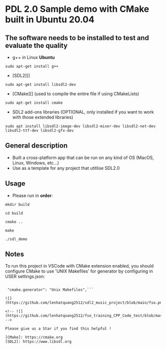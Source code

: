 # PDL 2.0 Sample demo with CMake built in Ubuntu 20.04

## The software needs to be installed to test and evaluate the quality
* g++ in Linux **Ubuntu** 

`sudo apt-get install g++`

* [SDL2][]

`sudo apt-get install libsdl2-dev`

* [CMake][] (used to compile the entire file if using CMakeLists)

`sudo apt-get install cmake`

* SDL2 add-ons libraries (OPTIONAL, only installed if you want to work with those extended libraries)

`sudo apt install libsdl2-image-dev libsdl2-mixer-dev libsdl2-net-dev libsdl2-ttf-dev libsdl2-gfx-dev`

## General description
  * Built a cross-platform app that can be run on any kind of OS (MacOS, Linux, Windows, etc...)
  * Use as a template for any project that utitlise SDL2.0
 
## Usage

* Please run in **order**:

```
mkdir build

cd build

cmake ..

make

./sdl_demo
```

## Notes

To run this project in VSCode with CMake extension enabled, you should configure CMake to use 'UNIX Makefiles'
for generator by configuring in USER settings.json:

   ```"C_Cpp.default.configurationProvider": "ms-vscode.cmake-tools",

    "cmake.generator": "Unix Makefiles",```

![](https://github.com/lenhatquang2512/sdl2_music_project/blob/main/fso.png)

<!-- ![](https://github.com/lenhatquang2512/fso_training_CPP_Code_test/blob/master/fso.png) -->

Please give us a Star if you find this helpful !

[CMake]: https://cmake.org
[SDL2]: https://www.libsdl.org